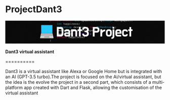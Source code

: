 # ProjectDant3
![Logo Markdown](/docs/Dant3_Project.png)

**Dant3 virtual assistant**

==========

Dant3 is a virtual assistant like Alexa or Google Home but is integrated with an AI (GPT-3.5 turbo).The project is focused on the Ai/virtual assistant, but the idea is the evolve the project in a second part, which consists of a multi-platform app created with Dart and Flask, allowing the customisation of the virtual assistant
